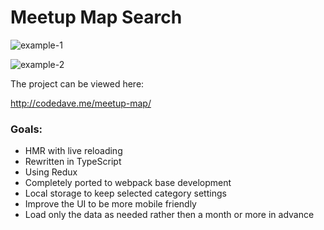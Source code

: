 # Meetup Map Search

![example-1](https://user-images.githubusercontent.com/26166787/31026704-690f2424-a515-11e7-845e-e67e400e8a1f.PNG)

![example-2](https://user-images.githubusercontent.com/26166787/31026785-b0bcff30-a515-11e7-8978-14f212dc7426.PNG)

The project can be viewed here:

http://codedave.me/meetup-map/

### Goals:
* HMR with live reloading
* Rewritten in TypeScript
* Using Redux
* Completely ported to webpack base development
* Local storage to keep selected category settings
* Improve the UI to be more mobile friendly
* Load only the data as needed rather then a month or more in advance
